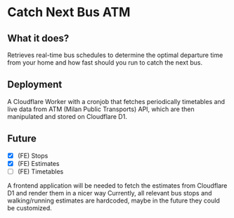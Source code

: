 # Catch Next Bus ATM

## What it does?
Retrieves real-time bus schedules to determine the optimal departure time from your home and how fast should you run to catch the next bus.

## Deployment
A Cloudflare Worker with a cronjob that fetches periodically timetables and live data from ATM (Milan Public Transports) API, which are then manipulated and stored on Cloudflare D1.

## Future
- [x] (FE) Stops
- [x] (FE) Estimates
- [ ] (FE) Timetables

A frontend application will be needed to fetch the estimates from Cloudflare D1 and render them in a nicer way
Currently, all relevant bus stops and walking/running estimates are hardcoded, maybe in the future they could be customized.
